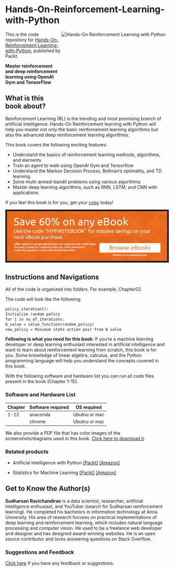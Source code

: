 # Hands-On-Reinforcement-Learning-with-Python

<a href="https://www.packtpub.com/big-data-and-business-intelligence/hands-reinforcement-learning-python?utm_source=github&utm_medium=repository&utm_campaign=9781788836524"><img src="https://d1ldz4te4covpm.cloudfront.net/sites/default/files/imagecache/ppv4_main_book_cover/B09792_Newcover.png" alt="Hands-On Reinforcement Learning with Python" height="256px" align="right"></a>

This is the code repository for [Hands-On-Reinforcement-Learning-with-Python](https://www.packtpub.com/big-data-and-business-intelligence/hands-reinforcement-learning-python?utm_source=github&utm_medium=repository&utm_campaign=9781788836524), published by Packt.

**Master reinforcement and deep reinforcement learning using OpenAI Gym and TensorFlow**

## What is this book about?
Reinforcement Learning (RL) is the trending and most promising branch of artificial intelligence. Hands-On Reinforcement learning with Python will help you master not only the basic reinforcement learning algorithms but also the advanced deep reinforcement learning algorithms.

This book covers the following exciting features:
* Understand the basics of reinforcement learning methods, algorithms, and elements
* Train an agent to walk using OpenAI Gym and Tensorflow
* Understand the Markov Decision Process, Bellman’s optimality, and TD learning
* Solve multi-armed-bandit problems using various algorithms
* Master deep learning algorithms, such as RNN, LSTM, and CNN with applications

If you feel this book is for you, get your [copy](https://www.amazon.com/dp/1788836529) today!

<a href="https://www.packtpub.com/?utm_source=github&utm_medium=banner&utm_campaign=GitHubBanner"><img src="https://raw.githubusercontent.com/PacktPublishing/GitHub/master/GitHub.png" 
alt="https://www.packtpub.com/" border="5" /></a>


## Instructions and Navigations
All of the code is organized into folders. For example, Chapter02.

The code will look like the following:
```
policy_iteration():
Initialize random policy
for i in no_of_iterations:
Q_value = value_function(random_policy)
new_policy = Maximum state action pair from Q value
```

**Following is what you need for this book:**
If you’re a machine learning developer or deep learning enthusiast interested in artificial intelligence and want to learn about reinforcement learning from scratch, this book is for you. Some knowledge of linear algebra, calculus, and the Python programming language will help you understand the concepts covered in this book.

With the following software and hardware list you can run all code files present in the book (Chapter 1-15).

### Software and Hardware List

| Chapter  | Software required                   | OS required                        |
| -------- | ------------------------------------| -----------------------------------|
| 1-12     |anaconda                             |Ubutnu or mac                       |
|          | chrome                              | Ubutnu or mac                     |


We also provide a PDF file that has color images of the screenshots/diagrams used in this book. [Click here to download it](http://www.packtpub.com/sites/default/files/downloads/HandsOnReinforcementLearningwithPython_ColorImages.pdf).

### Related products <Paste books from the Other books you may enjoy section>
* Artificial Intelligence with Python [[Packt]](https://www.packtpub.com/big-data-and-business-intelligence/artificial-intelligence-python?utm_source=github&utm_medium=repository&utm_campaign=9781788293778) [[Amazon]](https://www.amazon.com/dp/178646439X)

* Statistics for Machine Learning [[Packt]](https://www.packtpub.com/big-data-and-business-intelligence/statistics-machine-learning?utm_source=github&utm_medium=repository&utm_campaign=9781785280009) [[Amazon]](https://www.amazon.com/dp/1788295757)

## Get to Know the Author(s)
**Sudharsan Ravichandiran**
is a data scientist, researcher, artificial intelligence enthusiast,
and YouTuber (search for Sudharsan reinforcement learning). He completed his bachelors
in information technology at Anna University. His area of research focuses on practical
implementations of deep learning and reinforcement learning, which includes natural
language processing and computer vision. He used to be a freelance web developer and
designer and has designed award-winning websites. He is an open source contributor and
loves answering questions on Stack Overflow.



### Suggestions and Feedback
[Click here](https://docs.google.com/forms/d/e/1FAIpQLSdy7dATC6QmEL81FIUuymZ0Wy9vH1jHkvpY57OiMeKGqib_Ow/viewform) if you have any feedback or suggestions.
